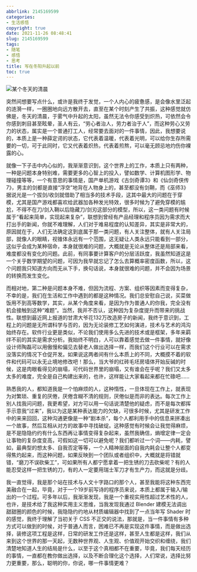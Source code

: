 ```yaml
---
abbrlink: 2145169599
categories:
- 生活感悟
copyright: true
date: 2021-11-26 08:48:41
slug: 2145169599
tags:
- 随笔
- 感悟
- 思考
title: 写在冬阳升起以前
toc: true
---
```


![某个冬天的清晨](冬阳.jpg)


突然间想要写点什么，或许是我终于发觉，一个人内心的疲惫感，是会像水里泛起的涟漪一样，一圈圈地向远方散开去，直至在某个时刻产生了共振，这种感觉就仿佛是，冬天的清晨，于雾气中升起的太阳，虽然无法令你感受到炽热，可依然会令你感到刺目甚至眩晕，圣人有云，“劳心者治人，劳力者治于人”，而这种劳心又劳力的状态，属实是一个普通打工人，经常要去面对的一件事情，因此，我想要说的，本质上是一种薛定谔的状态，它代表着温暖，代表着光明，可以给你生存所需要的一切，可于此同时，它又代表着炽热，代表着煎熬，可以毫无顾忌地灼伤你裸露的心。

就像一下子击中内心似的，我渐渐意识到，这个世界上的工作，本质上只有两种，一种是问题本身特别难，需要更多的心智上的投入，譬如数学、计算机图形学、物理碰撞等等，一个有意思的事情是，国产单机游戏《古剑奇谭3》和《仙剑奇侠传7》，男主的剑都是直接“浮空”地背在人物身上的，甚至都没有剑鞘，而《巫师3》据说光是一个拔剑/收剑就借助了相当多的技术手段，这其中最大的问题在于穿模，尤其是国产游戏都喜欢给武器加各种发光特效，很多时候为了避免穿模的尴尬，不得不在刀/剑入鞘以后隐藏刀/剑刃这部分的模型，所以，这一类问题有时候属于“看起来简单，实现起来复杂”，联想到曾经有产品经理和程序员因为需求而大打出手的新闻，你就不难理解，人们对于难易程度的认知差异，其实是非常大的，原因就在于，人们无法确定这到底属于那一类问题，有人关注整体，就有人关注局部，就像人的眼睛，视锥体永远有一个范围，这无疑让人类永远只能看到一部分，这似乎会成为某种宿命，本身就很难的问题，大概就是无论从整体还是局部来看，难度都没有变化的问题。此前，有同事要计算客户的分层活跃度，我虽然知道这是一个关乎数学期望的问题，可因为我早就忘记了怎么去算概率密度函数，所以，这个问题我只知道方向而无从下手，换句话说，本身就很难的问题，并不会因为场景的转换而发生变化。

而相对地，第二种是问题本身不难，但因为流程、方案、组织等因素而变得复杂，不幸的是，我们在生活和工作中遇到的都是这种情况。我们总安慰自己说，买菜做饭用不到高等数学，其实，从某个角度来看，是因为作为普通人的你我，完全没有机会接触到这种“难题”。当然，我并不否认，这种因为复杂度提升而带来的挑战性。联想到最近网上报道的甘肃大爷花132万改造房子的新闻，我终于意识到，工程上的问题是无所谓科学与否的，因为无论装修工艺如何演进，技术与艺术的鸿沟始终存在。软件行业更是类似，不论我们使用多么先进的技术或是框架，多年来羁绊不前的其实是需求分析。我始终不明白，人可以靠着感觉去做一件事情，就好像设计师陶磊可以用傲慢和偏见去替老人做出选择一样，而我们这个行业可以在需求没落实的情况下仓促开发。如果说这两者间有什么本质上的不同，大概摸不着的软件和代码可以永无止境地修改吧！那么，当大爷的红砖毛坯房墙体开始反碱的时候，这是肉眼看得见的崩塌，可代码世界里的崩塌，又有谁会在乎呢？我们又太多太多的难度，完全是自己构建出来的，也许，这样能让大家看起来都在忙碌吧……

熟悉我的人，都知道我是一个怕麻烦的人，这种惰性，一旦体现在工作上，就表现为对繁琐、重复的厌倦，厌倦含糊不清的规则，厌倦似是而非的表达。每次工作上别人找我问问题，我更希望，对方可以用一句话说清楚他的疑虑，而不是每次都挥手示意我“过来”，我以为这是某种表达能力的欠缺，可很多时候，尤其是研发工作中的来来回回，这种沟通更像是一种“剧本杀”，每个人都利用手中的信息来拼凑出一个故事，然后互相从对方的故事中寻找破绽。这种感觉有时候会让我觉得麻烦，是不是隐隐约约有什么东西再让事情变得复杂起来，虽然我确信，熵增定律一定会让事物的复杂度变高，可假如这一切可以避免呢？我们都听过一个词——内耗，譬如，最典型的想太多、自我否定等等，一个人精神层面的自我内耗会让整个人都变得焦灼起来，而这种问题，如果反映到一个团队或者组织中，大概就是将错就错，“磨刀不误砍柴工”，可如果所有人都宁愿拿着一把生锈的刀去砍柴呢？有的人能忍受这样一把生锈的刀，有的人一定要用瑞士军刀才有生产力，而这就是分歧。

我一直觉得，我是那个站在技术与人文十字路口的那个人，甚至我能将这种东西完美融合在一起，毕竟，对于一个19岁前写诗的程序员来说，本质上都属于输入/输出的一个过程。可多年以后，我渐渐发现，我是一个重视实用性超过艺术性的人，也许，是技术给了我这种实用主义思维，当我发现我通过 Blender 建模无法调出甜甜圈的颜色的时候，我隐隐约约地从材质编辑器中找到了一点当年写 Shader 时的感觉，我终于理解了当初关于 CSS 不正交的说法，那就是，当一件事情有多种方式可以做到的时候，对于普通人而言，困难已不再是实现这件事情，而是做出选择，装修这项工程是这样，日常的研发工作还是这样，甚至人生都是这样，我们从来到这个世界的那一天起，无数种世界观、人生观、价值观开始交织和缠绕，我们清楚地知道人生的结局是什么，以至于这个真相都不在重要，毕竟，我们每天经历的事情，一直都在教你做出选择，以及不断合理化这个选择，人们常说，选择比努力更重要，那么，聪明的你，你说，哪一件事情更难？